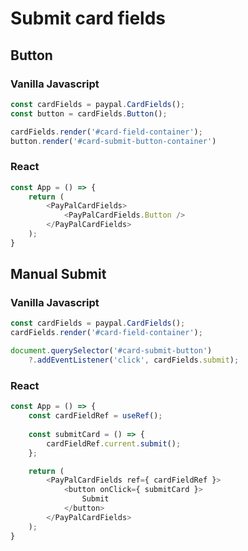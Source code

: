 # Submit card fields

## Button

### Vanilla Javascript

```javascript
const cardFields = paypal.CardFields();
const button = cardFields.Button();

cardFields.render('#card-field-container');
button.render('#card-submit-button-container')
```

### React

```javascript
const App = () => {
    return (
        <PayPalCardFields>
            <PayPalCardFields.Button />
        </PayPalCardFields>
    );
}
```

## Manual Submit

### Vanilla Javascript

```javascript
const cardFields = paypal.CardFields();
cardFields.render('#card-field-container');

document.querySelector('#card-submit-button')
    ?.addEventListener('click', cardFields.submit);
```

### React

```javascript
const App = () => {
    const cardFieldRef = useRef();
    
    const submitCard = () => {
        cardFieldRef.current.submit();
    };

    return (
        <PayPalCardFields ref={ cardFieldRef }>
            <button onClick={ submitCard }>
                Submit
            </button>
        </PayPalCardFields>
    );
}
```